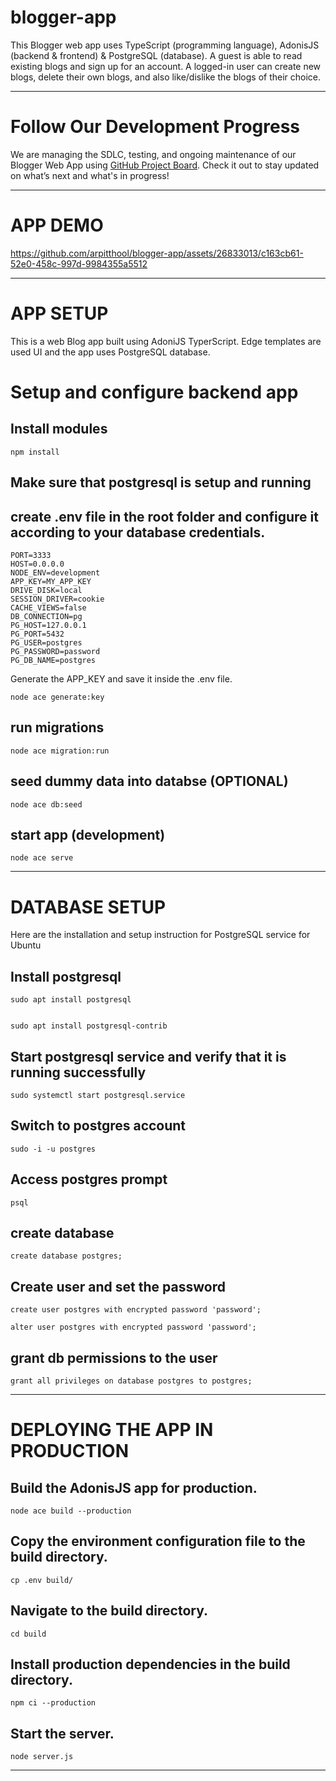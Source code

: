 # blogger-app

This Blogger web app uses TypeScript (programming language), AdonisJS (backend & frontend) & PostgreSQL (database). A guest is able to read existing blogs and sign up for an account. A logged-in user can create new blogs, delete their own blogs, and also like/dislike the blogs of their choice.

------

# Follow Our Development Progress

We are managing the SDLC, testing, and ongoing maintenance of our Blogger Web App using [GitHub Project Board](https://github.com/users/arpitthool/projects/1). Check it out to stay updated on what’s next and what's in progress!

------

# APP DEMO 

https://github.com/arpitthool/blogger-app/assets/26833013/c163cb61-52e0-458c-997d-9984355a5512

----

#  APP SETUP

This is a web Blog app built using AdoniJS TyperScript. Edge templates are used UI and the app uses PostgreSQL database.

# Setup and configure backend app

## Install modules

    npm install

## Make sure that postgresql is setup and running

## create .env file in the root folder and configure it according to your database credentials.

    PORT=3333
    HOST=0.0.0.0
    NODE_ENV=development
    APP_KEY=MY_APP_KEY
    DRIVE_DISK=local
    SESSION_DRIVER=cookie
    CACHE_VIEWS=false
    DB_CONNECTION=pg
    PG_HOST=127.0.0.1
    PG_PORT=5432
    PG_USER=postgres
    PG_PASSWORD=password
    PG_DB_NAME=postgres

Generate the APP_KEY and save it inside the .env file.

    node ace generate:key
    
## run migrations

    node ace migration:run

## seed dummy data into databse (OPTIONAL)

    node ace db:seed

## start app (development)

    node ace serve

-------

# DATABASE SETUP

Here are the installation and setup instruction for PostgreSQL service for Ubuntu

## Install postgresql
 
    sudo apt install postgresql

    
    sudo apt install postgresql-contrib
  
## Start postgresql service and verify that it is running successfully
 
    sudo systemctl start postgresql.service

## Switch to postgres account
 
    sudo -i -u postgres

## Access postgres prompt
 
    psql

## create database
 
    create database postgres;

## Create user and set the password
 
    create user postgres with encrypted password 'password';

    alter user postgres with encrypted password 'password';

## grant db permissions to the user
  
    grant all privileges on database postgres to postgres;

-------

# DEPLOYING THE APP IN PRODUCTION

## Build the AdonisJS app for production.

    node ace build --production

## Copy the environment configuration file to the build directory.

    cp .env build/

## Navigate to the build directory.
  
    cd build
    
## Install production dependencies in the build directory.

    npm ci --production
    
## Start the server.

    node server.js
    
-------
    
